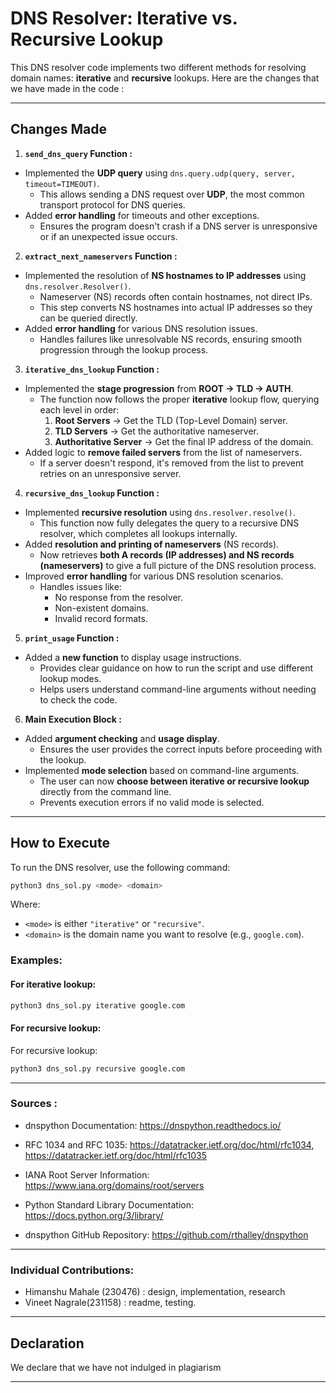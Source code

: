 

# DNS Resolver: Iterative vs. Recursive Lookup

This DNS resolver code implements two different methods for resolving domain names: **iterative** and **recursive** lookups. Here are the changes that we have made in the code :


----


## Changes Made

 1. **`send_dns_query` Function :**
- Implemented the **UDP query** using `dns.query.udp(query, server, timeout=TIMEOUT)`.  
  - This allows sending a DNS request over **UDP**, the most common transport protocol for DNS queries.
- Added **error handling** for timeouts and other exceptions.  
  - Ensures the program doesn't crash if a DNS server is unresponsive or if an unexpected issue occurs.

 2. **`extract_next_nameservers` Function :**
- Implemented the resolution of **NS hostnames to IP addresses** using `dns.resolver.Resolver()`.  
  - Nameserver (NS) records often contain hostnames, not direct IPs.  
  - This step converts NS hostnames into actual IP addresses so they can be queried directly.
- Added **error handling** for various DNS resolution issues.  
  - Handles failures like unresolvable NS records, ensuring smooth progression through the lookup process.

 3. **`iterative_dns_lookup` Function :**
- Implemented the **stage progression** from **ROOT → TLD → AUTH**.  
  - The function now follows the proper **iterative** lookup flow, querying each level in order:
    1. **Root Servers** → Get the TLD (Top-Level Domain) server.  
    2. **TLD Servers** → Get the authoritative nameserver.  
    3. **Authoritative Server** → Get the final IP address of the domain.  
- Added logic to **remove failed servers** from the list of nameservers.  
  - If a server doesn't respond, it's removed from the list to prevent retries on an unresponsive server.

 4. **`recursive_dns_lookup` Function :**
- Implemented **recursive resolution** using `dns.resolver.resolve()`.  
  - This function now fully delegates the query to a recursive DNS resolver, which completes all lookups internally.
- Added **resolution and printing of nameservers** (NS records).  
  - Now retrieves **both A records (IP addresses) and NS records (nameservers)** to give a full picture of the DNS resolution process.
- Improved **error handling** for various DNS resolution scenarios.  
  - Handles issues like:
    - No response from the resolver.
    - Non-existent domains.
    - Invalid record formats.

 5. **`print_usage` Function :**
- Added a **new function** to display usage instructions.  
  - Provides clear guidance on how to run the script and use different lookup modes.
  - Helps users understand command-line arguments without needing to check the code.

 6. **Main Execution Block :**
- Added **argument checking** and **usage display**.  
  - Ensures the user provides the correct inputs before proceeding with the lookup.
- Implemented **mode selection** based on command-line arguments.  
  - The user can now **choose between iterative or recursive lookup** directly from the command line.
  - Prevents execution errors if no valid mode is selected.
---

## How to Execute

To run the DNS resolver, use the following command:

```sh
python3 dns_sol.py <mode> <domain> 
```
Where:

- `<mode>` is either `"iterative"` or `"recursive"`.  
- `<domain>` is the domain name you want to resolve (e.g., `google.com`).  

### Examples:

#### For iterative lookup:
```sh
python3 dns_sol.py iterative google.com
```
#### For recursive lookup:
For recursive lookup:
``` sh
python3 dns_sol.py recursive google.com
```
---

### Sources :

- dnspython Documentation: https://dnspython.readthedocs.io/

- RFC 1034 and RFC 1035: https://datatracker.ietf.org/doc/html/rfc1034, https://datatracker.ietf.org/doc/html/rfc1035

- IANA Root Server Information: https://www.iana.org/domains/root/servers

- Python Standard Library Documentation: https://docs.python.org/3/library/



- dnspython GitHub Repository: https://github.com/rthalley/dnspython

----

### **Individual Contributions**:
- Himanshu Mahale (230476) :
   design, implementation, research
- Vineet Nagrale(231158) : readme, testing.

---
## Declaration

We declare that we have not indulged in plagiarism

---